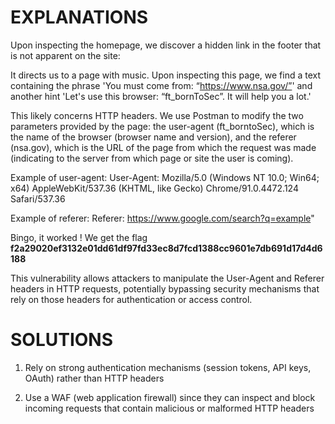 # EXPLANATIONS

Upon inspecting the homepage, we discover a hidden link in the footer that is not apparent on the site: <a href="?page=b7e44c7a40c5f80139f0a50f3650fb2bd8d00b0d24667c4c2ca32c88e13b758f"></a>

It directs us to a page with music. Upon inspecting this page, we find a text containing the phrase 'You must come from: “https://www.nsa.gov/”' and another hint 'Let's use this browser: “ft_bornToSec”. It will help you a lot.'

This likely concerns HTTP headers. We use Postman to modify the two parameters provided by the page: the user-agent (ft_borntoSec), which is the name of the browser (browser name and version), and the referer (nsa.gov), which is the URL of the page from which the request was made (indicating to the server from which page or site the user is coming).

Example of user-agent: User-Agent: Mozilla/5.0 (Windows NT 10.0; Win64; x64) AppleWebKit/537.36 (KHTML, like Gecko) Chrome/91.0.4472.124 Safari/537.36

Example of referer: Referer: https://www.google.com/search?q=example"

Bingo, it worked ! We get the flag 
**f2a29020ef3132e01dd61df97fd33ec8d7fcd1388cc9601e7db691d17d4d6188**

This vulnerability allows attackers to manipulate the User-Agent and Referer headers in HTTP requests, potentially bypassing security mechanisms that rely on those headers for authentication or access control.

# SOLUTIONS

1. Rely on strong authentication mechanisms (session tokens, API keys, OAuth) rather than HTTP headers

2. Use a WAF (web application firewall) since they can inspect and block incoming requests that contain malicious or malformed HTTP headers
